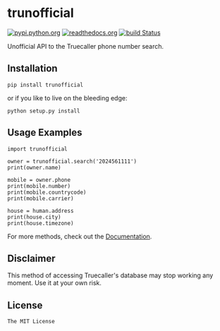 # trunofficial

[![pypi.python.org](https://img.shields.io/pypi/v/trunofficial.svg)](https://pypi.org/project/trunofficial/) [![readthedocs.org](https://readthedocs.org/projects/trunofficial/badge/?version=latest)](http://trunofficial.readthedocs.io/en/latest/) [![build Status](https://travis-ci.org/ritiek/trunofficial.svg?branch=master)](https://travis-ci.org/ritiek/trunofficial/)

 Unofficial API to the Truecaller phone number search.

## Installation

 ```
 pip install trunofficial
 ```

or if you like to live on the bleeding edge:

```
python setup.py install
```

## Usage Examples

```
import trunofficial

owner = trunofficial.search('2024561111')
print(owner.name)

mobile = owner.phone
print(mobile.number)
print(mobile.countrycode)
print(mobile.carrier)

house = human.address
print(house.city)
print(house.timezone)
```

For more methods, check out the [Documentation](http://trunofficial.readthedocs.io/en/latest/).

## Disclaimer

This method of accessing Truecaller's database may stop working any moment. Use it at your own risk.

## License

`The MIT License`
